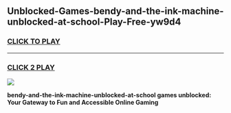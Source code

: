 
## Unblocked-Games-bendy-and-the-ink-machine-unblocked-at-school-Play-Free-yw9d4
<h3>
<a href="https://premium76.site?title=bendy-and-the-ink-machine-unblocked-at-school&ref=12A">CLICK TO PLAY</a></h3>
<hr>

<h3>
<a href="https://premium76.site?title=bendy-and-the-ink-machine-unblocked-at-school&ref=12A">CLICK 2 PLAY</a>
  
</h3>

<a href="https://premium76.site?title=bendy-and-the-ink-machine-unblocked-at-school&ref=12A"><img src="https://clearcache.store/games.png"></a>


**bendy-and-the-ink-machine-unblocked-at-school games unblocked: Your Gateway to Fun and Accessible Online Gaming**
